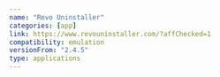 ```yaml
---
name: "Revo Uninstaller"
categories: [app]
link: https://www.revouninstaller.com/?affChecked=1
compatibility: emulation
versionFrom: "2.4.5"
type: applications
---
```


